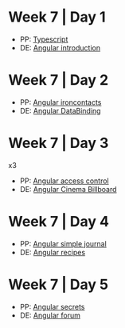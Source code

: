 # Week 7 | Day 1

- PP: [Typescript](./lab-typescript.md)
- DE: [Angular introduction](./lab-angular-introduction.md)

# Week 7 | Day 2

- PP: [Angular ironcontacts](./lab-angular-ironcontacts.md)
- DE: [Angular DataBinding](./lab-angular-data-binding.md)

# Week 7 | Day 3
x3
- PP: [Angular access control](./lab-angular-access-control.md)
- DE: [Angular Cinema Billboard](./lab-angular-cinema-billboard.md)

# Week 7 | Day 4

- PP: [Angular simple journal](./lab-angular-simple-journal.md)
- DE: [Angular recipes](./lab-angular-recipes.md)

# Week 7 | Day 5

- PP: [Angular secrets](./lab-angular-secrets.md)
- DE: [Angular forum](./lab-angular-forum.md)
